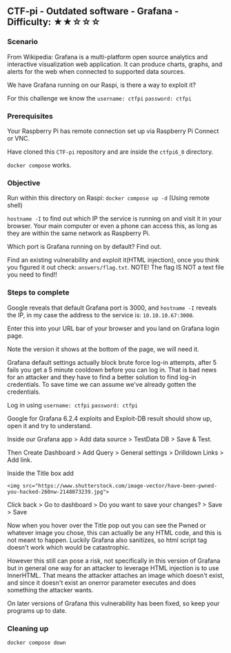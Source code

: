 ## CTF-pi - Outdated software - Grafana - Difficulty: ★★☆☆☆

### Scenario 

From Wikipedia: Grafana is a multi-platform open source analytics and interactive visualization web application. It can produce charts, graphs, and alerts for the web when connected to supported data sources.

We have Grafana running on our Raspi, is there a way to exploit it?

For this challenge we know the `username: ctfpi` `password: ctfpi`

### Prerequisites

Your Raspberry Pi has remote connection set up via Raspberry Pi Connect or VNC.

Have cloned this `CTF-pi` repository and are inside the `ctfpi6_0` directory.

`docker compose` works.


### Objective

Run within this directory on Raspi: `docker compose up -d` (Using remote shell)

`hostname -I` to find out which IP the service is running on and visit it in your browser. Your main computer or even a phone can access this, as long as they are within the same network as Raspberry Pi.

Which port is Grafana running on by default? Find out.

Find an existing vulnerability and exploit it(HTML injection), once you think you figured it out check: `answers/flag.txt`. NOTE! The flag IS NOT a text file you need to find!!


### Steps to complete

Google reveals that default Grafana port is 3000, and `hostname -I` reveals the IP, in my case the address to the service is: `10.10.10.67:3000`.

Enter this into your URL bar of your browser and you land on Grafana login page. 

Note the version it shows at the bottom of the page, we will need it.

Grafana default settings actually block brute force log-in attempts, after 5 fails you get a 5 minute cooldown before you can log in. That is bad news for an attacker and they have to find a better solution to find log-in credentials. To save time we can assume we've already gotten the credentials.

Log in using `username: ctfpi` `password: ctfpi`

Google for Grafana 6.2.4 exploits and Exploit-DB result should show up, open it and try to understand.

Inside our Grafana app > Add data source > TestData DB > Save & Test.

Then Create Dashboard > Add Query > General settings > Drilldown Links > Add link.

Inside the Title box add
```
<img src="https://www.shutterstock.com/image-vector/have-been-pwned-you-hacked-260nw-2148073239.jpg">
```

Click back > Go to dashboard > Do you want to save your changes? > Save > Save

Now when you hover over the Title pop out you can see the Pwned or whatever image you chose, this can actually be any HTML code, and this is not meant to happen. Luckily Grafana also sanitizes, so html script tag doesn't work which would be catastrophic. 

However this still can pose a risk, not specifically in this version of Grafana but in general one way for an attacker to leverage HTML injection is to use InnerHTML. That means the attacker attaches an image which doesn't exist, and since it doesn't exist an onerror parameter executes and does something the attacker wants.

On later versions of Grafana this vulnerability has been fixed, so keep your programs up to date.

### Cleaning up

`docker compose down`